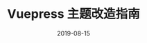 ---
title: "Vuepress 主题改造指南"
date: "2019-08-15"
permalink: /sources-guide
tag: 
 - blog
 - 前端
categories:
 - 前端
 - Note
---
